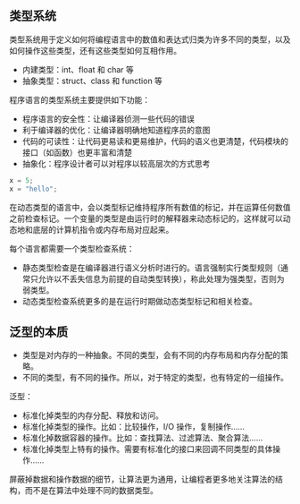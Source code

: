 ## 类型系统
类型系统用于定义如何将编程语言中的数值和表达式归类为许多不同的类型，以及如何操作这些类型，还有这些类型如何互相作用。

+ 内建类型：int、float 和 char 等
+ 抽象类型：struct、class 和 function 等



程序语言的类型系统主要提供如下功能：

+ 程序语言的安全性：让编译器侦测一些代码的错误
+ 利于编译器的优化：让编译器明确地知道程序员的意图
+ 代码的可读性：让代码更易读和更易维护，代码的语义也更清楚，代码模块的接口（如函数）也更丰富和清楚
+ 抽象化：程序设计者可以对程序以较高层次的方式思考



```javascript
x = 5;
x = "hello";
```

在动态类型的语言中，会以类型标记维持程序所有数值的标记，并在运算任何数值之前检查标记。一个变量的类型是由运行时的解释器来动态标记的，这样就可以动态地和底层的计算机指令或内存布局对应起来。



每个语言都需要一个类型检查系统：

+ 静态类型检查是在编译器进行语义分析时进行的。语言强制实行类型规则（通常只允许以不丢失信息为前提的自动类型转换），称此处理为强类型，否则为弱类型。
+ 动态类型检查系统更多的是在运行时期做动态类型标记和相关检查。

## 泛型的本质
+ 类型是对内存的一种抽象。不同的类型，会有不同的内存布局和内存分配的策略。
+ 不同的类型，有不同的操作。所以，对于特定的类型，也有特定的一组操作。

泛型：

+ 标准化掉类型的内存分配、释放和访问。
+ 标准化掉类型的操作。比如：比较操作，I/O 操作，复制操作……
+ 标准化掉数据容器的操作。比如：查找算法、过滤算法、聚合算法……
+ 标准化掉类型上特有的操作。需要有标准化的接口来回调不同类型的具体操作……



屏蔽掉数据和操作数据的细节，让算法更为通用，让编程者更多地关注算法的结构，而不是在算法中处理不同的数据类型。

